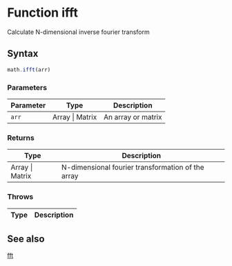 <!-- Note: This file is automatically generated from source code comments. Changes made in this file will be overridden. -->

# Function ifft

Calculate N-dimensional inverse fourier transform


## Syntax

```js
math.ifft(arr)
```

### Parameters

Parameter | Type | Description
--------- | ---- | -----------
`arr` | Array &#124; Matrix | An array or matrix

### Returns

Type | Description
---- | -----------
Array &#124; Matrix | N-dimensional fourier transformation of the array


### Throws

Type | Description
---- | -----------


## See also

[fft](fft.md)
